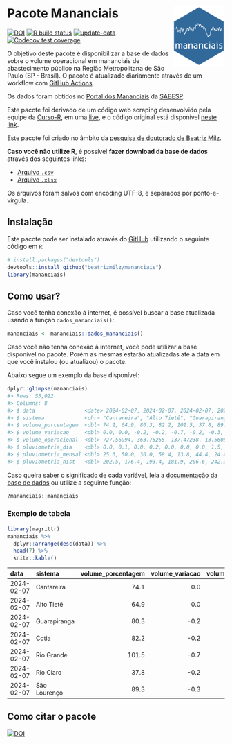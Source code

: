 
<!-- README.md is generated from README.Rmd. Please edit that file -->

# Pacote Mananciais <img src="man/figures/hexlogo.png" align="right" width = "120px"/>

<!-- badges: start -->

[![DOI](https://zenodo.org/badge/DOI/10.5281/zenodo.4733056.svg)](https://doi.org/10.5281/zenodo.4733056)
[![R build
status](https://github.com/beatrizmilz/mananciais/workflows/R-CMD-check/badge.svg)](https://github.com/beatrizmilz/mananciais/actions)
[![update-data](https://github.com/beatrizmilz/mananciais/actions/workflows/2-update_data.yaml/badge.svg)](https://github.com/beatrizmilz/mananciais/actions/workflows/2-update_data.yaml)
[![Codecov test
coverage](https://codecov.io/gh/beatrizmilz/mananciais/branch/master/graph/badge.svg)](https://codecov.io/gh/beatrizmilz/mananciais?branch=master)
<!-- badges: end -->

O objetivo deste pacote é disponibilizar a base de dados sobre o volume
operacional em mananciais de abastecimento público na Região
Metropolitana de São Paulo (SP - Brasil). O pacote é atualizado
diariamente através de um workflow com [GitHub
Actions](https://github.com/beatrizmilz/mananciais/actions).

Os dados foram obtidos no [Portal dos
Mananciais](http://mananciais.sabesp.com.br/Situacao) da
[SABESP](http://site.sabesp.com.br/site/Default.aspx).

Este pacote foi derivado de um código web scraping desenvolvido pela
equipe da [Curso-R](https://www.curso-r.com/), em uma
[live](https://youtu.be/jvZIxrMmOcQ), e o código original está
disponível [neste
link](https://github.com/curso-r/lives/blob/master/drafts/20200730_scraper_sabesp.R).

Este pacote foi criado no âmbito da [pesquisa de doutorado de Beatriz
Milz](https://beatrizmilz.github.io/tese/).

**Caso você não utilize R**, é possível **fazer download da base de
dados** através dos seguintes links:

- [Arquivo
  `.csv`](https://github.com/beatrizmilz/mananciais/raw/master/inst/extdata/mananciais.csv)
- [Arquivo
  `.xlsx`](https://github.com/beatrizmilz/mananciais/blob/master/inst/extdata/mananciais.xlsx?raw=true)

Os arquivos foram salvos com encoding UTF-8, e separados por
ponto-e-vírgula.

## Instalação

Este pacote pode ser instalado através do [GitHub](https://github.com/)
utilizando o seguinte código em `R`:

``` r
# install.packages("devtools")
devtools::install_github("beatrizmilz/mananciais")
library(mananciais)
```

## Como usar?

Caso você tenha conexão à internet, é possível buscar a base atualizada
usando a função `dados_mananciais()`:

``` r
mananciais <- mananciais::dados_mananciais() 
```

Caso você não tenha conexão à internet, você pode utilizar a base
disponível no pacote. Porém as mesmas estarão atualizadas até a data em
que você instalou (ou atualizou) o pacote.

Abaixo segue um exemplo da base disponível:

``` r
dplyr::glimpse(mananciais)
#> Rows: 55,022
#> Columns: 8
#> $ data                <date> 2024-02-07, 2024-02-07, 2024-02-07, 2024-02-07, 2…
#> $ sistema             <chr> "Cantareira", "Alto Tietê", "Guarapiranga", "Cotia…
#> $ volume_porcentagem  <dbl> 74.1, 64.9, 80.3, 82.2, 101.5, 37.8, 89.3, 74.1, 6…
#> $ volume_variacao     <dbl> 0.0, 0.0, -0.2, -0.2, -0.7, -0.2, -0.3, 0.0, 0.1, …
#> $ volume_operacional  <dbl> 727.56994, 363.75255, 137.47238, 13.56058, 113.907…
#> $ pluviometria_dia    <dbl> 0.0, 0.1, 0.0, 0.2, 0.0, 0.0, 0.0, 1.5, 0.1, 0.2, …
#> $ pluviometria_mensal <dbl> 25.6, 50.0, 30.0, 58.4, 13.8, 44.4, 24.4, 25.6, 49…
#> $ pluviometria_hist   <dbl> 202.5, 176.4, 193.4, 181.9, 206.6, 242.3, 230.5, 2…
```

Caso queira saber o significado de cada variável, leia a [documentação
da base de
dados](https://beatrizmilz.github.io/mananciais/reference/mananciais.html)
ou utilize a seguinte função:

``` r
?mananciais::mananciais
```

### Exemplo de tabela

``` r
library(magrittr)
mananciais %>% 
  dplyr::arrange(desc(data)) %>% 
  head(7) %>%
  knitr::kable()
```

| data       | sistema      | volume_porcentagem | volume_variacao | volume_operacional | pluviometria_dia | pluviometria_mensal | pluviometria_hist |
|:-----------|:-------------|-------------------:|----------------:|-------------------:|-----------------:|--------------------:|------------------:|
| 2024-02-07 | Cantareira   |               74.1 |             0.0 |          727.56994 |              0.0 |                25.6 |             202.5 |
| 2024-02-07 | Alto Tietê   |               64.9 |             0.0 |          363.75255 |              0.1 |                50.0 |             176.4 |
| 2024-02-07 | Guarapiranga |               80.3 |            -0.2 |          137.47238 |              0.0 |                30.0 |             193.4 |
| 2024-02-07 | Cotia        |               82.2 |            -0.2 |           13.56058 |              0.2 |                58.4 |             181.9 |
| 2024-02-07 | Rio Grande   |              101.5 |            -0.7 |          113.90757 |              0.0 |                13.8 |             206.6 |
| 2024-02-07 | Rio Claro    |               37.8 |            -0.2 |            5.17004 |              0.0 |                44.4 |             242.3 |
| 2024-02-07 | São Lourenço |               89.3 |            -0.3 |           79.33544 |              0.0 |                24.4 |             230.5 |

## Como citar o pacote

[![DOI](https://zenodo.org/badge/DOI/10.5281/zenodo.4733056.svg)](https://doi.org/10.5281/zenodo.4733056)
